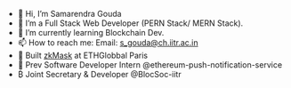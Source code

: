 - 👋 Hi, I’m Samarendra Gouda
- 👀 I’m a Full Stack Web Developer (PERN Stack/ MERN Stack).
- 🌱 I’m currently learning Blockchain Dev.
- 📫 How to reach me:
        Email: s_gouda@ch.iitr.ac.in
- 📍 Built [zkMask](https://github.com/zkMask) at ETHGlobbal Paris
- 🔔 Prev Software Developer Intern @ethereum-push-notification-service
- ₿ Joint Secretary & Developer @BlocSoc-iitr

<!---
samarendra18/samarendra18 is a ✨ special ✨ repository because its `README.md` (this file) appears on your GitHub profile.
You can click the Preview link to take a look at your changes.
--->
